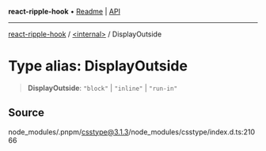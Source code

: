 **react-ripple-hook** • [Readme](../../README.md) \| [API](../../globals.md)

***

[react-ripple-hook](../../README.md) / [\<internal\>](../README.md) / DisplayOutside

# Type alias: DisplayOutside

> **DisplayOutside**: `"block"` \| `"inline"` \| `"run-in"`

## Source

node\_modules/.pnpm/csstype@3.1.3/node\_modules/csstype/index.d.ts:21066
